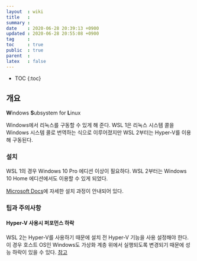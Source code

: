 ```yaml
---
layout  : wiki
title   : 
summary : 
date    : 2020-06-28 20:39:13 +0900
updated : 2020-06-28 20:55:08 +0900
tag     : 
toc     : true
public  : true
parent  : 
latex   : false
---
```

* TOC
{:toc}

## 개요

**W**indows **S**ubsystem for **L**inux

Windows에서 리눅스를 구동할 수 있게 해 준다. WSL 1은 리눅스 시스템 콜을 Windows 시스템 콜로 번역하는 식으로 이루어졌지만 WSL 2부터는 Hyper-V를 이용해 구동된다.

### 설치

WSL 1의 경우 Windows 10 Pro 에디션 이상이 필요하다.
WSL 2부터는 Windows 10 Home 에디션에서도 이용할 수 있게 되었다.

[Microsoft Docs](https://docs.microsoft.com/ko-kr/windows/wsl/install-win10)에 자세한 설치 과정이 안내되어 있다.

### 팁과 주의사항

#### Hyper-V 사용시 퍼포먼스 하락

WSL 2는 Hyper-V를 사용하기 때문에 설치 전 Hyper-V 기능을 사용 설정해야 한다. 이 경우 호스트 OS인 Windows도 가상화 계층 위에서 실행되도록 변경되기 때문에 성능 하락이 있을 수 있다. [참고](https://docs.microsoft.com/ko-kr/virtualization/hyper-v-on-windows/about/#limitations)

